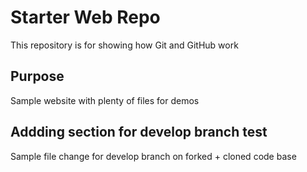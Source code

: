 # Starter Web Repo

This repository is for showing how Git and GitHub work

## Purpose

Sample website with plenty of files for demos

## Addding section for develop branch test

Sample file change for develop branch on forked + cloned code base
